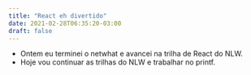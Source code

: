 ```yaml
---
title: "React eh divertido"
date: 2021-02-28T06:35:20-03:00
draft: false
---
```


- Ontem eu terminei o netwhat e avancei na trilha de React do NLW.
- Hoje vou continuar as trilhas do NLW e trabalhar no printf.
